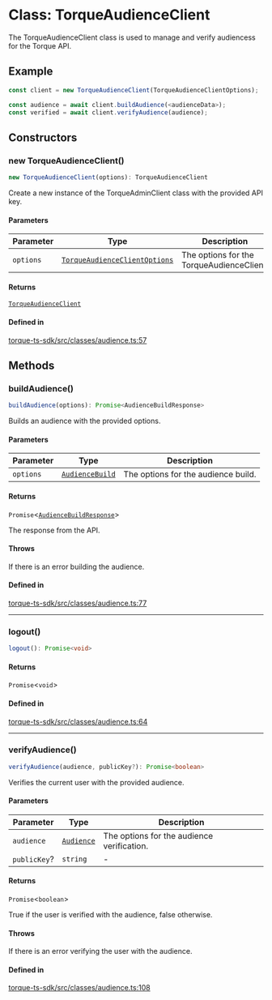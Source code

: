 # Class: TorqueAudienceClient

The TorqueAudienceClient class is used to manage and verify audiencess for the Torque API.

## Example

```ts
const client = new TorqueAudienceClient(TorqueAudienceClientOptions);

const audience = await client.buildAudience(<audienceData>);
const verified = await client.verifyAudience(audience);
```

## Constructors

### new TorqueAudienceClient()

```ts
new TorqueAudienceClient(options): TorqueAudienceClient
```

Create a new instance of the TorqueAdminClient class with the provided API key.

#### Parameters

| Parameter | Type | Description |
| ------ | ------ | ------ |
| `options` | [`TorqueAudienceClientOptions`](../type-aliases/TorqueAudienceClientOptions.md) | The options for the TorqueAudienceClient. |

#### Returns

[`TorqueAudienceClient`](TorqueAudienceClient.md)

#### Defined in

[torque-ts-sdk/src/classes/audience.ts:57](https://github.com/torque-labs/torque-ts-sdk/blob/e34efdf278512e8a58bacdba966e9cd90b1db20a/src/classes/audience.ts#L57)

## Methods

### buildAudience()

```ts
buildAudience(options): Promise<AudienceBuildResponse>
```

Builds an audience with the provided options.

#### Parameters

| Parameter | Type | Description |
| ------ | ------ | ------ |
| `options` | [`AudienceBuild`](../type-aliases/AudienceBuild.md) | The options for the audience build. |

#### Returns

`Promise`\<[`AudienceBuildResponse`](../type-aliases/AudienceBuildResponse.md)\>

The response from the API.

#### Throws

If there is an error building the audience.

#### Defined in

[torque-ts-sdk/src/classes/audience.ts:77](https://github.com/torque-labs/torque-ts-sdk/blob/e34efdf278512e8a58bacdba966e9cd90b1db20a/src/classes/audience.ts#L77)

***

### logout()

```ts
logout(): Promise<void>
```

#### Returns

`Promise`\<`void`\>

#### Defined in

[torque-ts-sdk/src/classes/audience.ts:64](https://github.com/torque-labs/torque-ts-sdk/blob/e34efdf278512e8a58bacdba966e9cd90b1db20a/src/classes/audience.ts#L64)

***

### verifyAudience()

```ts
verifyAudience(audience, publicKey?): Promise<boolean>
```

Verifies the current user with the provided audience.

#### Parameters

| Parameter | Type | Description |
| ------ | ------ | ------ |
| `audience` | [`Audience`](../type-aliases/Audience.md) | The options for the audience verification. |
| `publicKey`? | `string` | - |

#### Returns

`Promise`\<`boolean`\>

True if the user is verified with the audience, false otherwise.

#### Throws

If there is an error verifying the user with the audience.

#### Defined in

[torque-ts-sdk/src/classes/audience.ts:108](https://github.com/torque-labs/torque-ts-sdk/blob/e34efdf278512e8a58bacdba966e9cd90b1db20a/src/classes/audience.ts#L108)
